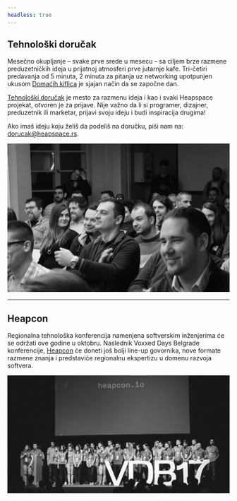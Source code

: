 ```yaml
---
headless: true
---
```


## Tehnološki doručak

Mesečno okupljanje – svake prve srede u mesecu – sa ciljem brze razmene preduzetničkih ideja u prijatnoj atmosferi prve jutarnje kafe. Tri-četiri predavanja od 5 minuta, 2 minuta za pitanja uz networking upotpunjen ukusom [Domaćih kiflica](http://domacekiflice.rs/) je sjajan način da se započne dan.

[Tehnološki doručak](https://tehnoloskidorucak.io/ "Tehnološki doručak") je mesto za razmenu ideja i kao i svaki Heapspace projekat, otvoren je za prijave. Nije važno da li si programer, dizajner, preduzetnik ili marketar, prijavi svoju ideju i budi inspiracija drugima!

Ako imaš ideju koju želiš da podeliš na doručku, piši nam na: [dorucak@heapspace.rs](mailto:dorucak@heapspace.rs).

![](td.jpg)

---

## Heapcon

Regionalna tehnološka konferencija namenjena softverskim inženjerima će se održati ove godine u oktobru. Naslednik Voxxed Days Belgrade konferencije, [Heapcon](http://heapcon.io/) će doneti još bolji line-up govornika, nove formate razmene znanja i predstaviće regionalnu ekspertizu u domenu razvoja softvera.

![](hc.jpg)
